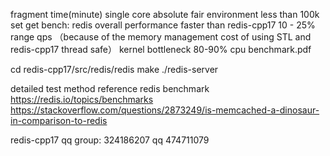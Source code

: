 
fragment time(minute) single core absolute fair environment  less than 100k set get bench: redis overall performance faster than redis-cpp17 10 - 25% range qps 
（because of the memory management cost of using STL and redis-cpp17 thread safe） kernel bottleneck 80-90% cpu benchmark.pdf 

cd redis-cpp17/src/redis/redis
make ./redis-server

detailed test method reference redis benchmark  
https://redis.io/topics/benchmarks 
https://stackoverflow.com/questions/2873249/is-memcached-a-dinosaur-in-comparison-to-redis 

redis-cpp17 qq group: 324186207   qq 474711079
